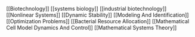 [[Biotechnology]]
[[systems biology]]
[[industrial biotechnology]]
[[Nonlinear Systems]]
[[Dynamic Stability]]
[[Modeling And Identification]]
[[Optimization Problems]]
[[Bacterial Resource Allocation]]
[[Mathematical Cell Model Dynamics And Control]]
[[Mathematical Systems Theory]]
